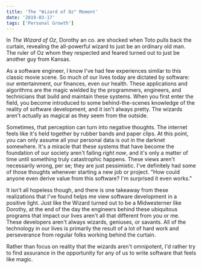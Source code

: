 ```yaml
---
title: 'The "Wizard of Oz" Moment'
date: '2019-03-17'
tags: ['Personal Growth']
---
```


In _The Wizard of Oz_, Dorothy an co. are shocked when Toto pulls back the curtain, revealing the all-powerful wizard to just be an ordinary old man. The ruler of Oz whom they respected and feared turned out to just be another guy from Kansas.

As a software engineer, I know I've had few experiences similar to this classic movie scene. So much of our lives today are dictated by software: our entertainment, our finances, even our health. These applications and algorithms are the magic wielded by the programmers, engineers, and technicians that build and maintain these systems. When you first enter the field, you become introduced to some behind-the-scenes knowledge of the reality of software development, and it isn't always pretty. The wizards aren't actually as magical as they seem from the outside.

Sometimes, that perception can turn into negative thoughts. The internet feels like it's held together by rubber bands and paper clips. At this point, you can only assume all your personal data is out in the darknet somewhere. It's a miracle that these systems that have become the foundation of our society aren't failing _right now_, and it's only a matter of time until something truly catastrophic happens. These views aren't necessarily wrong, per se; they are just pessimistic. I've definitely had some of those thoughts whenever starting a new job or project. "How could anyone even derive value from this software? I'm surprised it even works."

It isn't all hopeless though, and there is one takeaway from these realizations that I've found helps me view software development in a positive light. Just like the Wizard turned out to be a Midwesterner like Dorothy, at the end of the day the engineers behind these ubiquitous programs that impact our lives aren't all that different from you or me. These developers aren't always wizards, geniuses, or savants. All of the technology in our lives is primarily the result of a lot of hard work and perseverance from regular folks working behind the curtain.

Rather than focus on reality that the wizards aren't omnipotent, I'd rather try to find assurance in the opportunity for any of us to write software that feels like magic.
